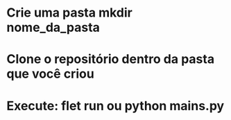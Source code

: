 # Crie uma pasta mkdir nome_da_pasta
# Clone o repositório dentro da pasta que você criou
# Execute: flet run ou python mains.py
